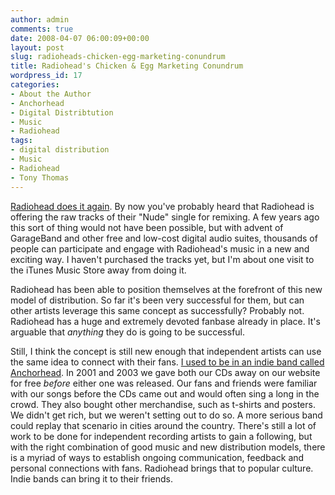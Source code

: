 ```yaml
---
author: admin
comments: true
date: 2008-04-07 06:00:09+00:00
layout: post
slug: radioheads-chicken-egg-marketing-conundrum
title: Radiohead's Chicken & Egg Marketing Conundrum
wordpress_id: 17
categories:
- About the Author
- Anchorhead
- Digital Distribtution
- Music
- Radiohead
tags:
- digital distribution
- Music
- Radiohead
- Tony Thomas
---
```


[Radiohead does it again](http://radiohead.com/deadairspace/). By now you've probably heard that Radiohead is offering the raw tracks of their "Nude" single for remixing. A few years ago this sort of thing would not have been possible, but with advent of GarageBand and other free and low-cost digital audio suites, thousands of people can participate and engage with Radiohead's music in a new and exciting way. I haven't purchased the tracks yet, but I'm about one visit to the iTunes Music Store away from doing it.

Radiohead has been able to position themselves at the forefront of this new model of distribution. So far it's been very successful for them, but can other artists leverage this same concept as successfully? Probably not. Radiohead has a huge and extremely devoted fanbase already in place. It's arguable that _anything_ they do is going to be successful.

Still, I think the concept is still new enough that independent artists can use the same idea to connect with their fans. [I used to be in an indie band called Anchorhead](http://anchorhead.net/). In 2001 and 2003 we gave both our CDs away on our website for free _before_ either one was released. Our fans and friends were familiar with our songs before the CDs came out and would often sing a long in the crowd. They also bought other merchandise, such as t-shirts and posters. We didn't get rich, but we weren't setting out to do so. A more serious band could replay that scenario in cities around the country. There's still a lot of work to be done for independent recording artists to gain a following, but with the right combination of good music and new distribution models, there is a myriad of ways to establish ongoing communication, feedback and personal connections with fans. Radiohead brings that to popular culture. Indie bands can bring it to their friends.
